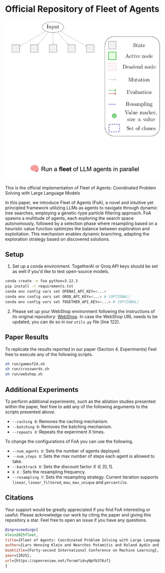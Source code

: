 # Official Repository of Fleet of Agents

![Foa detailed method gif](/pics/foa_detailed.gif)

This is the official implementation of Fleet of Agents: Coordinated Problem Solving with Large Language Models

In this paper, we introduce Fleet of Agents (FoA), a novel and intuitive yet principled framework utilizing LLMs as agents to navigate through dynamic tree searches, employing a genetic-type particle filtering approach. FoA spawns a multitude of agents, each exploring the search space autonomously, followed by a selection phase where resampling based on a heuristic value function optimizes the balance between exploration and exploitation. This mechanism enables dynamic branching, adapting the exploration strategy based on discovered solutions.

## Setup
1. Set up a conda environment. TogetherAI or Groq API keys should be set as well if you'd like to test open-source models.
```bash
conda create -n foa python=3.12.3
pip install -r requirements.txt
conda env config vars set OPENAI_API_KEY=<...>
conda env config vars set GROQ_API_KEY=<...> # (OPTIONAL)
conda env config vars set TOGETHER_API_KEY=<...> # (OPTIONAL)
```

2. Please set up your WebShop environment following the instructions of its original repository: [WebShop](https://github.com/princeton-nlp/WebShop). In case the WebShop URL needs to be updated, you can do so in our `utils.py` file (line 122).

## Paper Results
To replicate the results reported in our paper (Section 4. Experiments) Feel free to execute any of the following scripts.

```bash
sh run/gameof24.sh
sh run/crosswords.sh
sh run/webshop.sh
```

## Additional Experiments
To perform additional experiments, such as the ablation studies presented within the paper, feel free to add any of the following arguments to the scripts presented above.

- ``--caching 0``: Removes the caching mechanism.
- ``--batching 0``: Removes the batching mechanism.
- ``--repeats X``: Repeats the experiment X times.

To change the configurations of FoA you can use the following.
- ``--num_agents X``: Sets the number of agents deployed.
- ``--num_steps X``: Sets the max number of steps each agent is allowed to take.
- ``--backtrack X``: Sets the discount factor $X \in [0, 1]$.
- ``k X`` : Sets the resampling frequency.
- ``--resampling Y``: Sets the resampling strategy. Current iteration supports ``linear``, ``linear_filtered``, ``max``, ``max_unique`` and ``percentile``.


## Citations
Your support would be greatly appreciated if you find FoA interesting or useful. Please acknowledge our work by citing the paper and giving this repository a star. Feel free to open an issue if you have any questions.


```bibtex
@inproceedings{
klein2025fleet,
title={Fleet of Agents: Coordinated Problem Solving with Large Language Models},
author={Lars Henning Klein and Nearchos Potamitis and Roland Aydin and Robert West and Caglar Gulcehre and Akhil Arora},
booktitle={Forty-second International Conference on Machine Learning},
year={2025},
url={https://openreview.net/forum?id=yNpYb376zf}
}
```